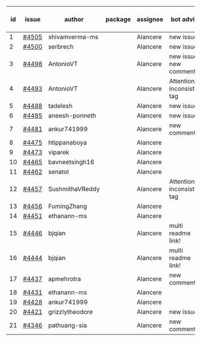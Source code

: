 | id | issue | author | package | assignee | bot advice | created date of issue | target release date | date from target |
| ------ | ------ | ------ | ------ | ------ | ------ | ------ | ------ | :-----: |
| 1 | [#4505](https://github.com/Azure/sdk-release-request/issues/4505) | shivamverma-ms |  | Alancere | new issue. | 09-06 | 09-22 |  |
| 2 | [#4500](https://github.com/Azure/sdk-release-request/issues/4500) | serbrech |  | Alancere | new issue. | 09-06 | 09-22 |  |
| 3 | [#4498](https://github.com/Azure/sdk-release-request/issues/4498) | AntonioVT |  | Alancere | new issue. new comment. | 09-05 | 09-22 |  |
| 4 | [#4493](https://github.com/Azure/sdk-release-request/issues/4493) | AntonioVT |  | Alancere | Attention to inconsistent tag | 09-05 | 09-22 |  |
| 5 | [#4488](https://github.com/Azure/sdk-release-request/issues/4488) | tadelesh |  | Alancere | new issue. | 09-05 | 09-22 |  |
| 6 | [#4485](https://github.com/Azure/sdk-release-request/issues/4485) | aneesh-ponneth |  | Alancere | new issue. | 08-31 | 09-22 |  |
| 7 | [#4481](https://github.com/Azure/sdk-release-request/issues/4481) | ankur741999 |  | Alancere | new comment. | 08-30 | 09-22 |  |
| 8 | [#4475](https://github.com/Azure/sdk-release-request/issues/4475) | htippanaboya |  | Alancere |  | 08-29 | 09-22 |  |
| 9 | [#4473](https://github.com/Azure/sdk-release-request/issues/4473) | viparek |  | Alancere |  | 08-29 | 09-22 |  |
| 10 | [#4465](https://github.com/Azure/sdk-release-request/issues/4465) | bavneetsingh16 |  | Alancere |  | 08-28 | 09-22 |  |
| 11 | [#4462](https://github.com/Azure/sdk-release-request/issues/4462) | senatol |  | Alancere |  | 08-23 | 09-22 |  |
| 12 | [#4457](https://github.com/Azure/sdk-release-request/issues/4457) | SushmithaVReddy |  | Alancere | Attention to inconsistent tag | 08-23 | 09-22 |  |
| 13 | [#4456](https://github.com/Azure/sdk-release-request/issues/4456) | FumingZhang |  | Alancere |  | 08-23 | 09-22 |  |
| 14 | [#4451](https://github.com/Azure/sdk-release-request/issues/4451) | ethanann-ms |  | Alancere |  | 08-17 | 09-22 |  |
| 15 | [#4446](https://github.com/Azure/sdk-release-request/issues/4446) | bjqian |  | Alancere | multi readme link! | 08-17 | 09-22 |  |
| 16 | [#4444](https://github.com/Azure/sdk-release-request/issues/4444) | bjqian |  | Alancere | multi readme link! | 08-17 | 09-22 |  |
| 17 | [#4437](https://github.com/Azure/sdk-release-request/issues/4437) | apmehrotra |  | Alancere | new comment. | 08-16 | 09-22 |  |
| 18 | [#4431](https://github.com/Azure/sdk-release-request/issues/4431) | ethanann-ms |  | Alancere |  | 08-15 | 09-22 |  |
| 19 | [#4428](https://github.com/Azure/sdk-release-request/issues/4428) | ankur741999 |  | Alancere |  | 08-14 | 09-22 |  |
| 20 | [#4421](https://github.com/Azure/sdk-release-request/issues/4421) | grizzlytheodore |  | Alancere | new issue. | 08-12 | 09-22 |  |
| 21 | [#4346](https://github.com/Azure/sdk-release-request/issues/4346) | pathuang-sia |  | Alancere | new comment. | 07-19 | 09-22 |  |
